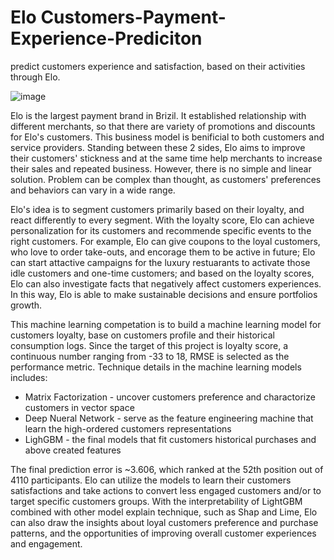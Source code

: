 # Elo Customers-Payment-Experience-Prediciton

predict customers experience and satisfaction, based on their activities through Elo.

![image](https://user-images.githubusercontent.com/12148864/111730966-de16ef80-8848-11eb-8668-3119caf42f66.png)


Elo is the largest payment brand in Brizil. It established relationship with different merchants, so that there are variety of promotions and discounts for Elo's customers. This business model is benificial to both customers and service providers. Standing between these 2 sides, Elo aims to improve their customers' stickness and at the same time help merchants to increase their sales and repeated business. However, there is no simple and linear solution. Problem can be complex than thought, as customers' preferences and behaviors can vary in a wide range. 

Elo's idea is to segment customers primarily based on their loyalty, and react differently to every segment. With the loyalty score, Elo can achieve personalization for its customers and recommende specific events to the right customers. For example, Elo can give coupons to the loyal customers, who love to order take-outs, and encorage them to be active in future; Elo can start attactive campaigns for the luxury restuarants to activate those idle customers and one-time customers; and based on the loyalty scores, Elo can also investigate facts that negatively affect customers experiences. In this way, Elo is able to make sustainable decisions and ensure portfolios growth.

This machine learning competation is to build a machine learning model for customers loyalty, base on customers profile and their historical consumption logs. Since the target of this project is loyalty score, a continuous number ranging from -33 to 18, RMSE is selected as the performance metric. Technique details in the machine learning models includes:

- Matrix Factorization - uncover customers preference and charactorize customers in vector space
- Deep Nueral Network - serve as the feature engineering machine that learn the high-ordered customers representations
- LighGBM - the final models that fit customers historical purchases and above created features

The final prediction error is ~3.606, which ranked at the 52th position out of 4110 participants. Elo can utilize the models to learn their customers satisfactions and take actions to convert less engaged customers and/or to target specific customers groups. With the interpretability of LightGBM combined with other model explain technique, such as Shap and Lime, Elo can also draw the insights about loyal customers preference and purchase patterns, and the opportunities of improving overall customer experiences and engagement.
